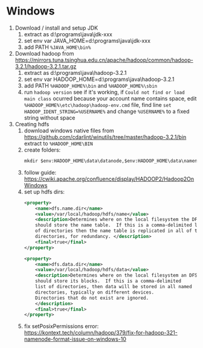 
# Windows

1. Download / install and setup JDK
    1. extract as d:\programs\java\jdk-xxx
    2. set env var JAVA_HOME=d:\programs\java\jdk-xxx
    3. add PATH `%JAVA_HOME\bin%`
2. Download hadoop from https://mirrors.tuna.tsinghua.edu.cn/apache/hadoop/common/hadoop-3.2.1/hadoop-3.2.1.tar.gz
    1. extract as d:\programs\java\hadoop-3.2.1
    2. set env var HADOOP_HOME=d:\programs\java\hadoop-3.2.1
    3. add PATH `%HADOOP_HOME%\bin` and `%HADOOP_HOME%\sbin`
    4. run `hadoop version` see if it's working, if `Could not find or load main class` ocurred because your account name contains space, edit `%HADOOP_HOME%\etc\hadoop\hadoop-env.cmd` file, find line `set HADOOP_IDENT_STRING=%USERNAME%` and change `%USERNAME%` to a fixed string without space
3. Creating hdfs
    1. download windows native files from https://github.com/cdarlint/winutils/tree/master/hadoop-3.2.1/bin extract to `%HADOOP_HOME\BIN`
    2. create folders: 
        ```ps
        mkdir $env:HADOOP_HOME\data\datanode,$env:HADOOP_HOME\data\namenode
        ```
    3. follow guide: https://cwiki.apache.org/confluence/display/HADOOP2/Hadoop2OnWindows
    4. set up hdfs dirs:
        ```xml
        <property>
            <name>dfs.name.dir</name>
            <value>/var/local/hadoop/hdfs/name</value>
            <description>Determines where on the local filesystem the DFS name node
            should store the name table.  If this is a comma-delimited list
            of directories then the name table is replicated in all of the
            directories, for redundancy. </description>
            <final>true</final>
        </property>

        <property>
            <name>dfs.data.dir</name>
            <value>/var/local/hadoop/hdfs/data</value>
            <description>Determines where on the local filesystem an DFS data node
            should store its blocks.  If this is a comma-delimited
            list of directories, then data will be stored in all named
            directories, typically on different devices.
            Directories that do not exist are ignored.
            </description>
            <final>true</final>
        </property>
        ```
    5. fix setPosixPermissions error: https://kontext.tech/column/hadoop/379/fix-for-hadoop-321-namenode-format-issue-on-windows-10


